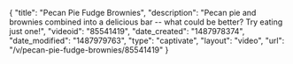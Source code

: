 {
    "title": "Pecan Pie Fudge Brownies",
    "description": "Pecan pie and brownies combined into a delicious bar -- what could be better? Try eating just one!",
    "videoid": "85541419",
    "date_created": "1487978374",
    "date_modified": "1487979763",
    "type": "captivate",
    "layout": "video",
    "url": "\/v\/pecan-pie-fudge-brownies\/85541419"
}